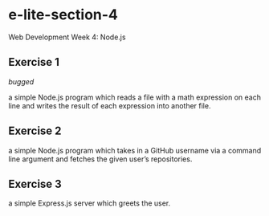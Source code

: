 # e-lite-section-4

Web Development Week 4: Node.js

## Exercise 1

*bugged*

a simple Node.js program which reads a file with a math expression on each line and writes the result of each expression into another file.

## Exercise 2

a simple Node.js program which takes in a GitHub username via a command line argument and fetches the given user’s repositories.

## Exercise 3

a simple Express.js server which greets the user.
